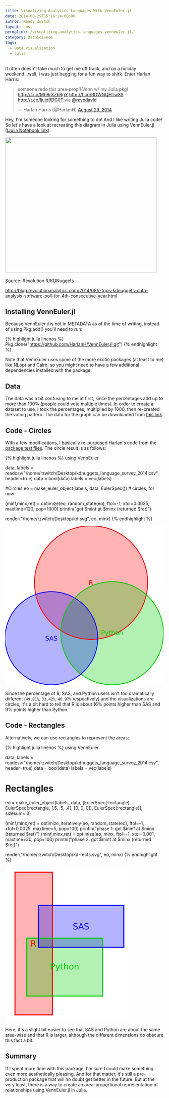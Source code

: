 ```yaml
---
title: Visualizing Analytics Languages With VennEuler.jl
date: 2014-08-29T15:16:24+00:00
author: Randy Zwitch
layout: post
permalink: /visualizing-analytics-languages-venneuler-jl/
category: DataScience
tags:
  - Data Visualization
  - Julia
---
```

It often doesn't take much to get me off track, and on a holiday weekend...well, I was just begging for a fun way to shirk. Enter Harlan Harris:

<blockquote class="twitter-tweet" data-cards="hidden" data-partner="tweetdeck">
  <p>
    someone redo this area-prop'l Venn w/ my Julia pkg! <a href="http://t.co/Mh8rXZbRgY">http://t.co/Mh8rXZbRgY</a> <a href="http://t.co/RDWNQHTw3S">http://t.co/RDWNQHTw3S</a> <a href="http://t.co/ljujd9DG0T">http://t.co/ljujd9DG0T</a> via <a href="https://twitter.com/revodavid">@revodavid</a>
  </p>

  <p>
    — Harlan Harris (@HarlanH) <a href="https://twitter.com/HarlanH/statuses/505365468363100160">August 29, 2014</a>
  </p>
</blockquote>

Hey, I'm someone looking for something to do! And I like writing Julia code! So let's have a look at recreating this diagram in Julia using VennEuler.jl (<a title="VennEuler.jl example" href="http://nbviewer.ipython.org/gist/randyzwitch/860e1d9ae5a12cb61b1b" target="_blank">IJulia Notebook link</a>):

<div style="width: 490px" class="wp-caption alignnone">
  <img src="http://revolution-computing.typepad.com/.a/6a010534b1db25970b01a73e0af9c7970d-800wi" alt="" width="480" height="427" />

  <p class="wp-caption-text">
    Source: Revolution R/KDNuggets
  </p>
</div>

<a href="http://blog.revolutionanalytics.com/2014/08/r-tops-kdnuggets-data-analysis-software-poll-for-4th-consecutive-year.html" target="_blank">http://blog.revolutionanalytics.com/2014/08/r-tops-kdnuggets-data-analysis-software-poll-for-4th-consecutive-year.html</a>

## Installing VennEuler.jl

Because VennEuler.jl is not in METADATA as of the time of writing, instead of using Pkg.add() you'll need to run:

{% highlight julia linenos %}
Pkg.clone("https://github.com/HarlanH/VennEuler.jl.git")
{% endhighlight %}

Note that VennEuler uses some of the more exotic packages (at least to me) like NLopt and Cairo, so you might need to have a few additional dependencies installed with the package.

## Data

The data was a bit confusing to me at first, since the percentages add up to more than 100% (people could vote multiple times). In order to create a dataset to use, I took the percentages, multiplied by 1000, then re-created the voting pattern. The data for the graph can be downloaded from <a title="Dataset" href="http://randyzwitch.com/wp-content/uploads/2014/08/kdnuggets_language_survey_2014.csv" target="_blank">this link</a>.

## Code - Circles

With a few modifications, I basically re-purposed Harlan's code from the [package test files](https://github.com/HarlanH/VennEuler.jl/blob/master/test/DC2.jl). The circle result is as follows:

{% highlight julia linenos %}
using VennEuler

data, labels = readcsv("/home/rzwitch/Desktop/kdnuggets_language_survey_2014.csv", header=true)
data = bool(data)
labels = vec(labels)

#Circles
eo = make_euler_object(labels, data, EulerSpec()) # circles, for now

(minf,minx,ret) = optimize(eo, random_state(eo), ftol=-1, xtol=0.0025, maxtime=120, pop=1000)
println("got $minf at $minx (returned $ret)")

render("/home/rzwitch/Desktop/kd.svg", eo, minx)
{% endhighlight %}

![venneulercircles](/wp-content/uploads/2014/08/venneulercircles.png)

Since the percentage of R, SAS, and Python users isn't too dramatically different (`49.81%`, `33.42%`, `40.97%` respectively) and the visualizations are circles, it's a bit hard to tell that R is about 16% points higher than SAS and 9% points higher than Python.

## Code - Rectangles

Alternatively, we can use rectangles to represent the areas:

{% highlight julia linenos %}
using VennEuler

data, labels = readcsv("/home/rzwitch/Desktop/kdnuggets_language_survey_2014.csv", header=true)
data = bool(data)
labels = vec(labels)

# Rectangles
eo = make_euler_object(labels, data, [EulerSpec(:rectangle), EulerSpec(:rectangle, [.5, .5, .4], [0, 0, 0]),
    EulerSpec(:rectangle)],
    sizesum=.3)


(minf,minx,ret) = optimize_iteratively(eo, random_state(eo), ftol=-1, xtol=0.0025, maxtime=5, pop=100)
println("phase 1: got $minf at $minx (returned $ret)")
(minf,minx,ret) = optimize(eo, minx, ftol=-1, xtol=0.001, maxtime=30, pop=100)
println("phase 2: got $minf at $minx (returned $ret)")

render("/home/rzwitch/Desktop/kd-rects.svg", eo, minx)
{% endhighlight %}

![venneulerrectangles](/wp-content/uploads/2014/08/venneulerrectangles.png)

Here, it's a slight bit easier to see that SAS and Python are about the same area-wise and that R is larger, although the different dimensions do obscure this fact a bit.

## Summary

If I spent more time with this package, I'm sure I could make something even more aesthetically pleasing. And for that matter, it's still a pre-production package that will no doubt get better in the future. But at the very least, there is a way to create an area-proportional representation of relationships using VennEuler.jl in Julia.
